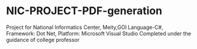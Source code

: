 # NIC-PROJECT-PDF-generation
Project for National Informatics Center, Meity,GOI
Language-C#, Framework: Dot Net, Platform: Microsoft Visual Studio
Completed under the guidance of college professor
